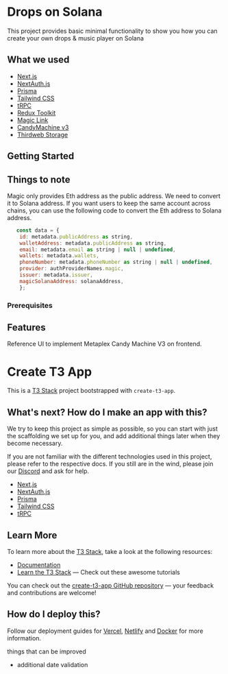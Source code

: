 # Drops on Solana

This project provides basic minimal functionality to show you how you can create your own drops & music player on Solana

## What we used

- [Next.js](https://nextjs.org)
- [NextAuth.js](https://next-auth.js.org)
- [Prisma](https://prisma.io)
- [Tailwind CSS](https://tailwindcss.com)
- [tRPC](https://trpc.io)
- [Redux Toolkit](https://redux-toolkit.js.org/)
- [Magic Link](https://magic.link/)
- [CandyMachine v3]()
- [Thirdweb Storage](https://portal.thirdweb.com/typescript/storage)

## Getting Started

## Things to note

Magic only provides Eth address as the public address. We need to convert it to Solana address. If you want users to keep the same account across chains, you can use the following code to convert the Eth address to Solana address.

```js
   const data = {
    id: metadata.publicAddress as string,
    walletAddress: metadata.publicAddress as string,
    email: metadata.email as string | null | undefined,
    wallets: metadata.wallets,
    phoneNumber: metadata.phoneNumber as string | null | undefined,
    provider: authProviderNames.magic,
    issuer: metadata.issuer,
    magicSolanaAddress: solanaAddress,
    };
```

### Prerequisites

## Features

Reference UI to implement Metaplex Candy Machine V3 on frontend.

# Create T3 App

This is a [T3 Stack](https://create.t3.gg/) project bootstrapped with `create-t3-app`.

## What's next? How do I make an app with this?

We try to keep this project as simple as possible, so you can start with just the scaffolding we set up for you, and add additional things later when they become necessary.

If you are not familiar with the different technologies used in this project, please refer to the respective docs. If you still are in the wind, please join our [Discord](https://t3.gg/discord) and ask for help.

- [Next.js](https://nextjs.org)
- [NextAuth.js](https://next-auth.js.org)
- [Prisma](https://prisma.io)
- [Tailwind CSS](https://tailwindcss.com)
- [tRPC](https://trpc.io)

## Learn More

To learn more about the [T3 Stack](https://create.t3.gg/), take a look at the following resources:

- [Documentation](**https**://create.t3.gg/)
- [Learn the T3 Stack](https://create.t3.gg/en/faq#what-learning-resources-are-currently-available) — Check out these awesome tutorials

You can check out the [create-t3-app GitHub repository](https://github.com/t3-oss/create-t3-app) — your feedback and contributions are welcome!

## How do I deploy this?

Follow our deployment guides for [Vercel](https://create.t3.gg/en/deployment/vercel), [Netlify](https://create.t3.gg/en/deployment/netlify) and [Docker](https://create.t3.gg/en/deployment/docker) for more information.

things that can be improved

- additional date validation
